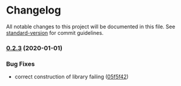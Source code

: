 # Changelog

All notable changes to this project will be documented in this file. See [standard-version](https://github.com/conventional-changelog/standard-version) for commit guidelines.

### [0.2.3](https://github.com/JamesTeague/cyrus/compare/v0.2.2...v0.2.3) (2020-01-01)


### Bug Fixes

* correct construction of library failing ([05f5f42](https://github.com/JamesTeague/cyrus/commit/05f5f42f505f87691317d6b9d65a53b5a10c2931))
